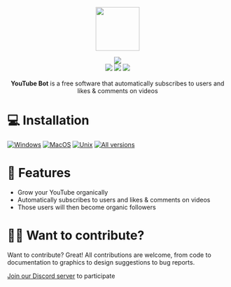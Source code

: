<p align="center">
  <a href="https://somiibo.com/platforms/youtube-bot">
    <img src="https://cdn.itwcreativeworks.com/assets/somiibo/images/logo/somiibo-brandmark-blue-x.svg" width="100px">
  </a>
</p>

<p align="center">
  <img src="https://img.shields.io/github/package-json/v/itw-creative-works/node-powertools.svg">
  <br>
  <img src="https://img.shields.io/npm/dm/node-powertools.svg">
  <img src="https://img.shields.io/website/https/itwcreativeworks.com.svg">
  <img src="https://img.shields.io/github/contributors/itw-creative-works/node-powertools.svg">
  <br>
  <br>
  <strong>YouTube Bot</strong> is a free software that automatically subscribes to users and likes & comments on videos
</p>

# 💻 Installation
[![Windows](https://img.shields.io/badge/-Windows_x64-blue.svg?style=for-the-badge&logo=windows)](https://somiibo.com/download?download=windows)
[![MacOS](https://img.shields.io/badge/-MacOS-lightblue.svg?style=for-the-badge&logo=apple)](https://somiibo.com/download?download=macos)
[![Unix](https://img.shields.io/badge/-Linux/BSD-red.svg?style=for-the-badge&logo=linux)](https://somiibo.com/download?download=linux)
[![All versions](https://img.shields.io/badge/-All_Versions-lightgrey.svg?style=for-the-badge)](https://somiibo.com/download?download=null)

# 🎉 Features
- Grow your YouTube organically
- Automatically subscribes to users and likes & comments on videos
- Those users will then become organic followers

# 🙋‍♂️ Want to contribute?
Want to contribute? Great! All contributions are welcome, from code to documentation to graphics to design suggestions to bug reports. 

[Join our Discord server](https://somiibo.com) to participate

